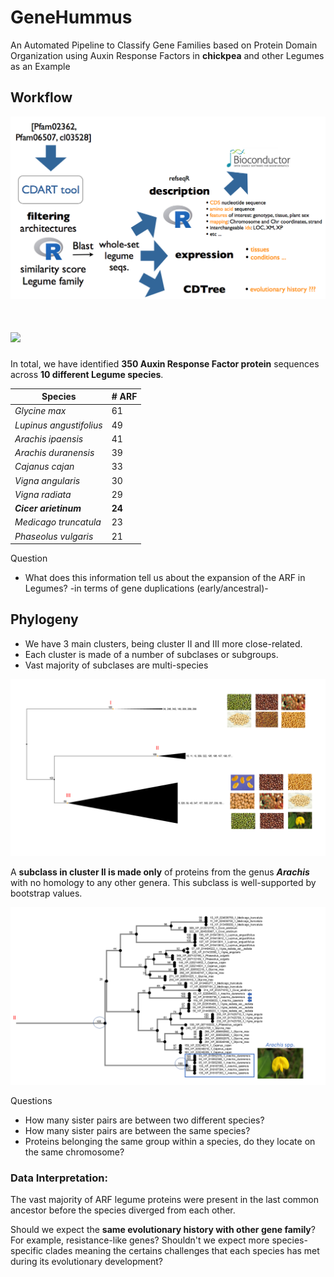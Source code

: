 # GeneHummus

An Automated Pipeline to Classify Gene Families based on Protein Domain Organization using Auxin Response Factors in **chickpea** and other Legumes as an Example

## Workflow

![](figures/workflow.png)
# ![](aworkflow.png)


In total, we have identified **350 Auxin Response Factor protein** sequences across **10 different Legume species**. 

| Species  | # ARF |
|---------|----------------|
| *Glycine max* | 61     |
| *Lupinus angustifolius* | 49 |
| *Arachis ipaensis* | 41
| *Arachis duranensis* | 39
| *Cajanus cajan* |  33
| *Vigna angularis* | 30
| *Vigna radiata* | 29
| ***Cicer arietinum*** | **24**
| *Medicago truncatula* | 23 
| *Phaseolus vulgaris* | 21


Question  
* What does this information tell us about the expansion of the ARF in Legumes? -in terms of gene duplications (early/ancestral)-  


## Phylogeny  
* We have 3 main clusters, being cluster II and III more close-related. 
* Each cluster is made of a number of subclases or subgroups.   
* Vast majority of subclases are multi-species

![](figures/treeARF.png)

A **subclass in cluster II is made only** of proteins from the genus ***Arachis*** with no homology to any other genera. This subclass is well-supported by bootstrap values. 

![](figures/arachisTree.png)


Questions  
* How many sister pairs are between two different species?   
* How many sister pairs are between the same species?   
* Proteins belonging the same group within a species, do they locate on the same chromosome?  

### Data Interpretation: 
The vast majority of ARF legume proteins were present in the last common ancestor before the species diverged from each other.     
  
Should we expect the **same evolutionary history with other gene family**? For example, resistance-like genes? Shouldn't we expect more species-specific clades meaning the certains challenges that each species has met during its evolutionary development?
